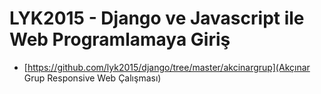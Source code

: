 LYK2015 - Django ve Javascript ile Web Programlamaya Giriş
==========================================================

- [https://github.com/lyk2015/django/tree/master/akcinargrup](Akçınar Grup Responsive Web Çalışması)
